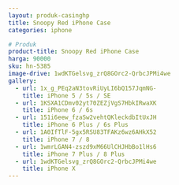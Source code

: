 ```yaml
---
layout: produk-casinghp
title: Snoopy Red iPhone Case
categories: iphone

# Produk
product-title: Snoopy Red iPhone Case
harga: 90000
sku: hn-5385
image-drive: 1wdKTGelsvg_zrQ8GOrc2-QrbcJPMi4we
gallery:
  - url: 1x_g_PEq2aN3tovRiUyLI6bQ157JqmNG-
    title: iPhone 5 / 5s / SE
  - url: 1KSXA1CDmv02yt70ZEZjVgS7HbkIRwaXK
    title: iPhone 6 / 6s
  - url: 151i6eew_fzaSw2vehtQKleckdbItUxJH
    title: iPhone 6 Plus / 6s Plus
  - url: 1A0IfTlF-5gx5RSU83TFAKz6wz6AHkX52
    title: iPhone 7 / 8
  - url: 1wmrLGAN4-zszd9xM66UlCHJHbBo1lHs6
    title: iPhone 7 Plus / 8 Plus
  - url: 1wdKTGelsvg_zrQ8GOrc2-QrbcJPMi4we
    title: iPhone X
---
```

